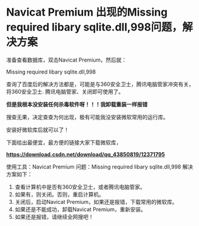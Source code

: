 # Navicat Premium 出现的Missing required libary sqlite.dll,998问题，解决方案

准备查看数据库，双击Navicat Premium，然后就：

Missing required libary sqlite.dll,998

查询了百度后的解决方法都是，可能是与360安全卫士，腾讯电脑管家冲突有关，将360安全卫士. 腾讯电脑管家、关闭即可使用了。

**但是我根本没安装任何杀毒软件呀！！！我卸载重装一样报错**

搜查无果，决定查查为何出现，极有可能我没安装微软常用的运行库。

安装好微软库后就可以了！

下面给出最便宜，最方便的链接大家下载微软库，

**https://download.csdn.net/download/qq_43850819/12371795**



使用工具：Navicat Premium
问题：Missing required libary sqlite.dll,998
解决方案如下：

1. 查看计算机中是否有360安全卫士，或者腾讯电脑管家。
2. 如果有，则关闭。否则，重启计算机。
3. 关闭后，启动Navicat Premium，如果还是报错，下载常用的微软库。
4. 如果还是不能成功，卸载Navicat Premium，重新安装。
5. 如果还是报错，请继续全网搜吧！